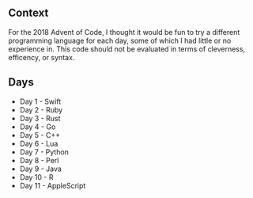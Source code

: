 ## Context
For the 2018 Advent of Code, I thought it would be fun to try a different programming language for each day, some of which I had little or no experience in.  This code should not be evaluated in terms of cleverness, efficency, or syntax.

## Days
* Day 1 - Swift
* Day 2 - Ruby
* Day 3 - Rust
* Day 4 - Go
* Day 5 - C++
* Day 6 - Lua
* Day 7 - Python
* Day 8 - Perl
* Day 9 - Java
* Day 10 - R
* Day 11 - AppleScript